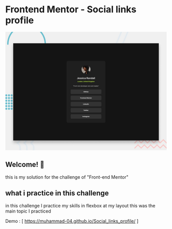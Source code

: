 # Frontend Mentor - Social links profile

![Design preview for the Social links profile coding challenge](./design/desktop-preview.jpg)

## Welcome! 👋

this is my solution for the challenge of "Front-end Mentor"

## what i practice in this challenge

in this challenge I practice my skills in flexbox at my layout this was the main topic I practiced

Demo : [ https://muhammad-04.github.io/Social_links_profile/ ]
